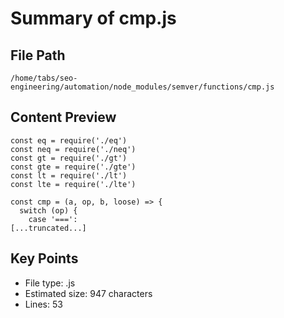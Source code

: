 # Summary of cmp.js
  
## File Path
`/home/tabs/seo-engineering/automation/node_modules/semver/functions/cmp.js`

## Content Preview
```
const eq = require('./eq')
const neq = require('./neq')
const gt = require('./gt')
const gte = require('./gte')
const lt = require('./lt')
const lte = require('./lte')

const cmp = (a, op, b, loose) => {
  switch (op) {
    case '===':
[...truncated...]
```

## Key Points
- File type: .js
- Estimated size: 947 characters
- Lines: 53
